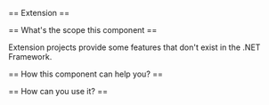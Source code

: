 == Extension ==

== What's the scope this component ==

Extension projects provide some features that don't exist in the .NET Framework.

== How this component can help you? ==

== How can you use it? ==

